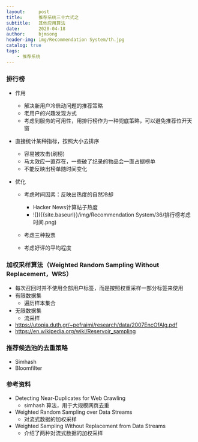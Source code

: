 ```yaml
---
layout:     post
title:      推荐系统三十六式之
subtitle:   其他应用算法
date:       2020-04-18
author:     bjmsong
header-img: img/Recommendation System/th.jpg
catalog: true
tags:
    - 推荐系统
---
```




### 排行榜

- 作用
    
    - 解决新用户冷启动问题的推荐策略
    - 老用户的兴趣发现方式
    - 考虑到服务的可用性，用排行榜作为一种兜底策略，可以避免推荐位开天窗
    
- 直接统计某种指标，按照大小去排序

    - 容易被攻击(刷榜)
    - 马太效应一直存在，一些破了纪录的物品会一直占据榜单
    - 不能反映出榜单随时间变化

- 优化

    - 考虑时间因素：反映出热度的自然冷却

        - Hacker News计算帖子热度

        <ul> 
        <li markdown="1">
        ![]({{site.baseurl}}/img/Recommendation System/36/排行榜考虑时间.png) 
        </li> 
        </ul> 

    - 考虑三种投票

    - 考虑好评的平均程度



### 加权采样算法（Weighted Random Sampling Without Replacement，WRS）

- 每次召回时并不使用全部用户标签，而是按照权重采样一部分标签来使用
- 有限数据集
    - 遍历样本集合
- 无限数据集
    - 流采样
- https://utopia.duth.gr/~pefraimi/research/data/2007EncOfAlg.pdf
- https://en.wikipedia.org/wiki/Reservoir_sampling



### 推荐候选池的去重策略

- Simhash
- Bloomfilter


### 参考资料
- Detecting Near-Duplicates for Web Crawling
    - simhash 算法，用于大规模网页去重
- Weighted Random Sampling over Data Streams
    - 对流式数据的加权采样
- Weighted Sampling Without Replacement from Data Streams
    - 介绍了两种对流式数据的加权采样